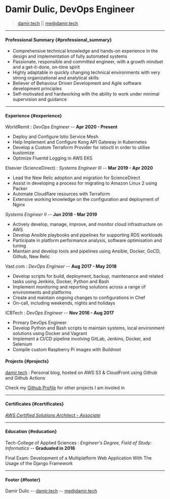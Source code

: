 # Damir Dulic, DevOps Engineer

> [damir.tech](https://damir.tech) || [me@damir.tech](mailto:me@damir.tech)  

------

#### Professional Summary {#professional_summary}

* Comprehensive technical knowledge and hands-on experience in the design and implementation of fully automated systems
* Passionate, responsible and committed engineer, with a growth mindset and a get-it-done, on-time spirit
* Highly adaptable in quickly changing technical environments with very strong organizational and analytical skills
* Believer of Behaviour Driven Development and Agile software development principles
* Self-motivated and hardworking with the ability to work under minimal supervision and guidance

------

#### Experience {#experience}

WorldRemit
: *DevOps Engineer* --
  __Apr 2020 - Present__

* Deploy and Configure Istio Service Mesh
* Help Implement and Configure Kong API Gateway in Kubernetes
* Develop a Custom Terraform Provider for istioctl in order to utilise kustomize
* Optimize Fluentd Logging in AWS EKS

Elsevier (ScienceDirect)
: *Systems Engineer III* --
  __Mar 2019 - Apr 2020__

* Lead the New Relic adoption and migration for ScienceDirect
* Assist in developing a process for migrating to Amazon Linux 2 using Packer
* Automate Cloudflare resources with Terraform
* Extensive working knowledge on the configuration and deployment of Nginx

*Systems Engineer II* --
  __Jun 2018 - Mar 2019__

* Actively develop, manage, improve, and monitor cloud infrastructure on AWS
* Develop Ansible playbooks and pipelines for supporting RDS workloads
* Participate in platform performance analysis, software optimisation and tuning
* Maintain and develop tools and pipelines using Ansible, Docker, GoCD, Github, New Relic

Vast.com
: *DevOps Engineer* --
  __Aug 2017 - May 2018__

* Develop scripts for build, deployment, backup, maintenance and related tasks using Jenkins, Docker, Python and Bash
* Implement monitoring and reporting solutions across a range of environments and platforms
* Create and maintain ongoing changes to configurations in Chef
* On-call, including weekends, nights and holidays

ICBTech
: *DevOps Engineer* --
  __Nov 2016 - Aug 2017__

* Primary DevOps Engineer
* Develop Python and Bash scripts to maintain systems, local environment solutions using Docker and Vagrant
* Implement a CI/CD pipeline involving GitLab, Jenkins, Docker, and Selenium
* Compile custom Raspberry Pi images with Buildroot

#### Projects {#projects}

[damir.tech](https://damir.tech)
: Personal blog, hosted on AWS S3 & CloudFront using Github and Github Actions

Check my [Github Profile](https://github.com/ddulic) for other projects I am involed in

------

#### Certificates {#certificates}

*[AWS Certified Solutions Architect - Associate](https://www.youracclaim.com/badges/fb86d881-85f4-46d1-a379-5840d047f497)*

------

#### Education {#education}

Tech-College of Applied Sciences
: *Engineer's Degree, Field of Study: Informatics* --
  __Graduated in 2016__

Final Exam: Development of a Multiplatform Web Application With The Usage of the Django Framework

------

#### Footer {#footer}

Damir Dulic -- [damir.tech](https://damir.tech) -- [me@damir.tech](me@damir.tech)